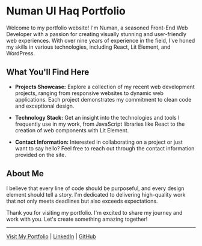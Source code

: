 # Numan Ul Haq Portfolio

Welcome to my portfolio website! I'm Numan, a seasoned Front-End Web Developer with a passion for creating visually stunning and user-friendly web experiences. With over nine years of experience in the field, I've honed my skills in various technologies, including React, Lit Element, and WordPress.

## What You'll Find Here

- **Projects Showcase:** Explore a collection of my recent web development projects, ranging from responsive websites to dynamic web applications. Each project demonstrates my commitment to clean code and exceptional design.

- **Technology Stack:** Get an insight into the technologies and tools I frequently use in my work, from JavaScript libraries like React to the creation of web components with Lit Element.

- **Contact Information:** Interested in collaborating on a project or just want to say hello? Feel free to reach out through the contact information provided on the site.

## About Me

I believe that every line of code should be purposeful, and every design element should tell a story. I'm dedicated to delivering high-quality work that not only meets deadlines but also exceeds expectations.

Thank you for visiting my portfolio. I'm excited to share my journey and work with you. Let's create something amazing together!

---

[Visit My Portfolio](https://www.numanulhaq.com) | [LinkedIn](https://www.linkedin.com/in/numan-ul-haq-05338793/?originalSubdomain=pk) | [GitHub](https://github.com/numankhan4)
